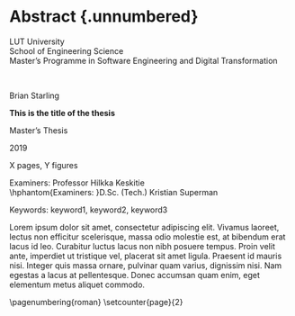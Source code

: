 # Abstract {.unnumbered}

LUT University  
School of Engineering Science  
Master’s Programme in Software Engineering and Digital Transformation

&nbsp;

Brian Starling

**This is the title of the thesis**

Master’s Thesis

2019

X pages, Y figures

Examiners: Professor Hilkka Keskitie  
\hphantom{Examiners: }D.Sc. (Tech.) Kristian Superman

Keywords: keyword1, keyword2, keyword3

Lorem ipsum dolor sit amet, consectetur adipiscing elit. Vivamus laoreet, lectus non efficitur scelerisque, massa odio molestie est, at bibendum erat lacus id leo. Curabitur luctus lacus non nibh posuere tempus. Proin velit ante, imperdiet ut tristique vel, placerat sit amet ligula. Praesent id mauris nisi. Integer quis massa ornare, pulvinar quam varius, dignissim nisi. Nam egestas a lacus at pellentesque. Donec accumsan quam enim, eget elementum metus aliquet commodo.

\pagenumbering{roman}
\setcounter{page}{2}
